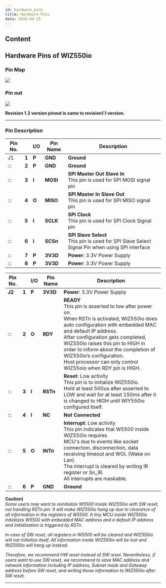 ```yaml
---
id: hardware_pins
title: Hardware Pins
date: 2020-04-15
---
```



## Content
## Hardware Pins of WIZ550io

### Pin Map

![](/document_framework/img/products/wiz550io/wiz550io_pin_map.jpg)

### Pin out

![](/document_framework/img/products/wiz550io/wiz550io_pinout_20140513_v4_mounthole_.jpg)

**Revision 1.2 version pinout is same to revision1.1 version.**

-----

### Pin Description

<table>
<thead>
<tr class="header">
<th><strong>Pin No.</strong></th>
<th></th>
<th><strong>I/O</strong></th>
<th>Pin Name</th>
<th><strong>Description</strong></th>
</tr>
</thead>
<tbody>
<tr class="odd">
<td>J1</td>
<td><strong>1</strong></td>
<td><strong>P</strong></td>
<td><strong>GND</strong></td>
<td><strong>Ground</strong></td>
</tr>
<tr class="even">
<td>:::</td>
<td><strong>2</strong></td>
<td><strong>P</strong></td>
<td><strong>GND</strong></td>
<td><strong>Ground</strong></td>
</tr>
<tr class="odd">
<td>:::</td>
<td><strong>3</strong></td>
<td><strong>I</strong></td>
<td><strong>MOSI</strong></td>
<td><strong>SPI Master Out Slave In</strong><br />
This pin is used for SPI MOSI signal pin</td>
</tr>
<tr class="even">
<td>:::</td>
<td><strong>4</strong></td>
<td><strong>O</strong></td>
<td><strong>MISO</strong></td>
<td><strong>SPI Master In Slave Out</strong><br />
This pin is used for SPI MISO signal pin</td>
</tr>
<tr class="odd">
<td>:::</td>
<td><strong>5</strong></td>
<td><strong>I</strong></td>
<td><strong>SCLK</strong></td>
<td><strong>SPI Clock</strong><br />
This pin is used for SPI Clock Signal pin</td>
</tr>
<tr class="even">
<td>:::</td>
<td><strong>6</strong></td>
<td><strong>I</strong></td>
<td><strong>SCSn</strong></td>
<td><strong>SPI Slave Select</strong><br />
This pin is used for SPI Slave Select Signal Pin when using SPI interface</td>
</tr>
<tr class="odd">
<td>:::</td>
<td><strong>7</strong></td>
<td><strong>P</strong></td>
<td><strong>3V3D</strong></td>
<td><strong>Power</strong>: 3.3V Power Supply</td>
</tr>
<tr class="even">
<td>:::</td>
<td><strong>8</strong></td>
<td><strong>P</strong></td>
<td><strong>3V3D</strong></td>
<td><strong>Power</strong>: 3.3V Power Supply</td>
</tr>
</tbody>
</table>

<table>
<thead>
<tr class="header">
<th><strong>Pin No.</strong></th>
<th></th>
<th><strong>I/O</strong></th>
<th><strong>Pin Name</strong></th>
<th><strong>Description</strong></th>
</tr>
</thead>
<tbody>
<tr class="odd">
<td><strong>J2</strong></td>
<td><strong>1</strong></td>
<td><strong>P</strong></td>
<td><strong>3V3D</strong></td>
<td><strong>Power</strong>: 3.3V Power Supply</td>
</tr>
<tr class="even">
<td>:::</td>
<td><strong>2</strong></td>
<td><strong>O</strong></td>
<td><strong>RDY</strong></td>
<td><strong>READY</strong><br />
This pin is asserted to low after power on.<br />
When RSTn is activated, WIZ550io does auto configuration with embedded MAC and default IP address.<br />
After configuration gets completed, WIZ550io raises this pin to HIGH in order to inform about the completion of WIZ550io’s configuration.<br />
Host processor can only control WIZ55oio when RDY pin is HIGH.</td>
</tr>
<tr class="odd">
<td>:::</td>
<td><strong>3</strong></td>
<td><strong>I</strong></td>
<td><strong>RSTn</strong></td>
<td><strong>Reset</strong>: Low activity<br />
This pin is to initialize WIZ550io.<br />
Hold at least 500us after asserted to LOW and wait for at least 150ms after it is changed to HIGH until WIY550io configured itself.</td>
</tr>
<tr class="even">
<td>:::</td>
<td><strong>4</strong></td>
<td><strong>I</strong></td>
<td><strong>NC</strong></td>
<td><strong>Not Connected</strong></td>
</tr>
<tr class="odd">
<td>:::</td>
<td><strong>5</strong></td>
<td><strong>O</strong></td>
<td><strong>INTn</strong></td>
<td><strong>Interrupt</strong>: Low activity<br />
This pin indicates that W5500 inside WIZ550io requires<br />
MCU's due to events like socket connection, disconnection, data receiving timeout and WOL (Wake on Lan).<br />
The interrupt is cleared by writing IR register or Sn_IR.<br />
All interrupts are maskable.</td>
</tr>
<tr class="even">
<td>:::</td>
<td><strong>6</strong></td>
<td><strong>P</strong></td>
<td><strong>GND</strong></td>
<td><strong>Ground</strong></td>
</tr>
</tbody>
</table>

**Caution)**  
*Some users may want to reinitialize W5500 inside WIZ550io with SW reset,
not handling RSTn pin. It will make WIZ550io hang up due to clearance of
all information in the registers of W5500. A tiny MCU inside WIZ550io
initializes W5500 with embedded MAC address and a default IP address and
Initialization is triggered by RSTn.*  
  
*In case of SW reset, all registers in W5500 will be cleared and WIZ550io
will not initialize itself. All information inside WIZ550io will be lost
and WIZ550io will hang up instead.*  
  
*Therefore, we recommend HW reset instead of SW reset. Nevertheless, if
users want to use SW reset, we recommend to save MAC address and network
information including IP address, Subnet mask and Gateway address before
SW reset, and writing those information to WIZ550io after SW reset.*

-----
